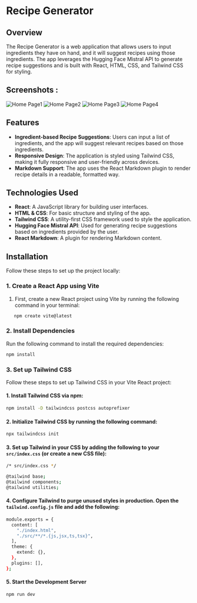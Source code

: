 # Recipe Generator

## Overview

The Recipe Generator is a web application that allows users to input ingredients they have on hand, and it will suggest recipes using those ingredients. The app leverages the Hugging Face Mistral API to generate recipe suggestions and is built with React, HTML, CSS, and Tailwind CSS for styling.

## Screenshots :
![Home Page1](https://raw.github.com/ankit-chaturvedi/Recipe-Generator/master/images/image1.png)
![Home Page2](images/image2)
![Home Page3](images/image4)
![Home Page4](images/image5)


## Features

- **Ingredient-based Recipe Suggestions**: Users can input a list of ingredients, and the app will suggest relevant recipes based on those ingredients.
- **Responsive Design**: The application is styled using Tailwind CSS, making it fully responsive and user-friendly across devices.
- **Markdown Support**: The app uses the React Markdown plugin to render recipe details in a readable, formatted way.

## Technologies Used

- **React**: A JavaScript library for building user interfaces.
- **HTML & CSS**: For basic structure and styling of the app.
- **Tailwind CSS**: A utility-first CSS framework used to style the application.
- **Hugging Face Mistral API**: Used for generating recipe suggestions based on ingredients provided by the user.
- **React Markdown**: A plugin for rendering Markdown content.

## Installation

Follow these steps to set up the project locally:

### 1. Create a React App using Vite

1. First, create a new React project using Vite by running the following command in your terminal:

```bash
   npm create vite@latest 
   ```

### 2. Install Dependencies

Run the following command to install the required dependencies:
```bash
npm install
```
### 3. Set up Tailwind CSS

Follow these steps to set up Tailwind CSS in your Vite React project:

#### 1. Install Tailwind CSS via npm:
```bash
npm install -D tailwindcss postcss autoprefixer
```
#### 2. Initialize Tailwind CSS by running the following command:
```bash
npx tailwindcss init
```
#### 3. Set up Tailwind in your CSS by adding the following to your `src/index.css` (or create a new CSS file):
```bash
/* src/index.css */

@tailwind base;
@tailwind components;
@tailwind utilities;
```
#### 4. Configure Tailwind to purge unused styles in production. Open the `tailwind.config.js` file and add the following:
```bash
module.exports = {
  content: [
    "./index.html",
    "./src/**/*.{js,jsx,ts,tsx}",
  ],
  theme: {
    extend: {},
  },
  plugins: [],
};
```
#### 5. Start the Development Server
```bash
npm run dev
```
